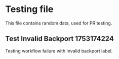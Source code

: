 # Testing file

This file contains random data, used for PR testing.


## Test Invalid Backport 1753174224

Testing workflow failure with invalid backport label.

